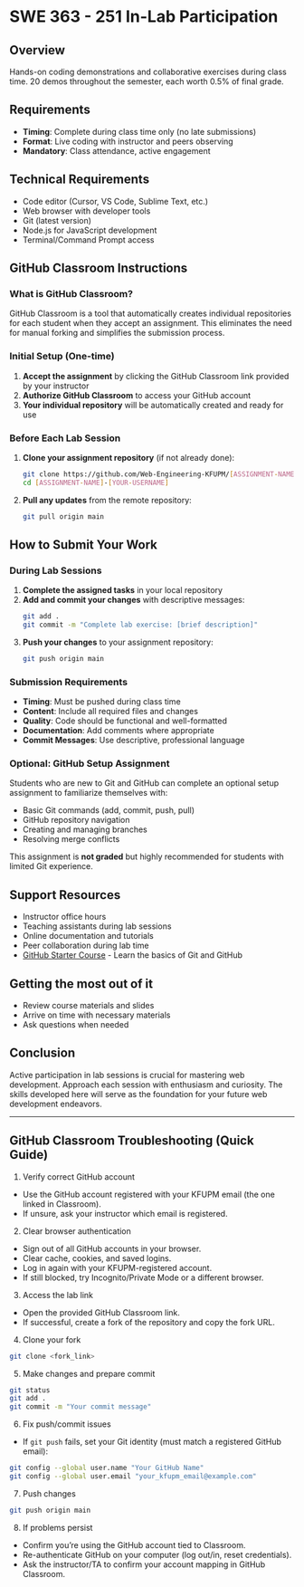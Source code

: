 # SWE 363 - 251 In-Lab Participation

## Overview
Hands-on coding demonstrations and collaborative exercises during class time. 20 demos throughout the semester, each worth 0.5% of final grade.


## Requirements

- **Timing**: Complete during class time only (no late submissions)
- **Format**: Live coding with instructor and peers observing
- **Mandatory**: Class attendance, active engagement


## Technical Requirements

- Code editor (Cursor, VS Code, Sublime Text, etc.)
- Web browser with developer tools
- Git (latest version)
- Node.js for JavaScript development
- Terminal/Command Prompt access

## GitHub Classroom Instructions

### What is GitHub Classroom?
GitHub Classroom is a tool that automatically creates individual repositories for each student when they accept an assignment. This eliminates the need for manual forking and simplifies the submission process.

### Initial Setup (One-time)
1. **Accept the assignment** by clicking the GitHub Classroom link provided by your instructor
2. **Authorize GitHub Classroom** to access your GitHub account
3. **Your individual repository** will be automatically created and ready for use

### Before Each Lab Session
1. **Clone your assignment repository** (if not already done):
   ```bash
   git clone https://github.com/Web-Engineering-KFUPM/[ASSIGNMENT-NAME]-[YOUR-USERNAME].git
   cd [ASSIGNMENT-NAME]-[YOUR-USERNAME]
   ```
2. **Pull any updates** from the remote repository:
   ```bash
   git pull origin main
   ```

## How to Submit Your Work

### During Lab Sessions
1. **Complete the assigned tasks** in your local repository
2. **Add and commit your changes** with descriptive messages:
   ```bash
   git add .
   git commit -m "Complete lab exercise: [brief description]"
   ```
3. **Push your changes** to your assignment repository:
   ```bash
   git push origin main
   ```

### Submission Requirements
- **Timing**: Must be pushed during class time
- **Content**: Include all required files and changes
- **Quality**: Code should be functional and well-formatted
- **Documentation**: Add comments where appropriate
- **Commit Messages**: Use descriptive, professional language

### Optional: GitHub Setup Assignment
Students who are new to Git and GitHub can complete an optional setup assignment to familiarize themselves with:
- Basic Git commands (add, commit, push, pull)
- GitHub repository navigation
- Creating and managing branches
- Resolving merge conflicts

This assignment is **not graded** but highly recommended for students with limited Git experience.



## Support Resources

- Instructor office hours
- Teaching assistants during lab sessions
- Online documentation and tutorials
- Peer collaboration during lab time
- [GitHub Starter Course](https://github.com/Web-Engineering-KFUPM/github-starter-course) - Learn the basics of Git and GitHub

## Getting the most out of it

- Review course materials and slides
- Arrive on time with necessary materials
- Ask questions when needed

## Conclusion
Active participation in lab sessions is crucial for mastering web development. Approach each session with enthusiasm and curiosity. The skills developed here will serve as the foundation for your future web development endeavors.


---

## GitHub Classroom Troubleshooting (Quick Guide)

1) Verify correct GitHub account
- Use the GitHub account registered with your KFUPM email (the one linked in Classroom).
- If unsure, ask your instructor which email is registered.

2) Clear browser authentication
- Sign out of all GitHub accounts in your browser.
- Clear cache, cookies, and saved logins.
- Log in again with your KFUPM-registered account.
- If still blocked, try Incognito/Private Mode or a different browser.

3) Access the lab link
- Open the provided GitHub Classroom link.
- If successful, create a fork of the repository and copy the fork URL.

4) Clone your fork
```bash
git clone <fork_link>
```

5) Make changes and prepare commit
```bash
git status
git add .
git commit -m "Your commit message"
```

6) Fix push/commit issues
- If `git push` fails, set your Git identity (must match a registered GitHub email):
```bash
git config --global user.name "Your GitHub Name"
git config --global user.email "your_kfupm_email@example.com"
```

7) Push changes
```bash
git push origin main
```

8) If problems persist
- Confirm you’re using the GitHub account tied to Classroom.
- Re-authenticate GitHub on your computer (log out/in, reset credentials).
- Ask the instructor/TA to confirm your account mapping in GitHub Classroom.
